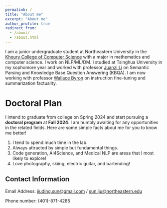 ```yaml
---
permalink: /
title: "About me"
excerpt: "About me"
author_profile: true
redirect_from: 
  - /about/
  - /about.html
---
```


I am a junior undergraduate student at Northeastern University in the [Khoury College of Computer Science](https://www.khoury.northeastern.edu/) with a major in mathematics and computer science. I work on NLP/ML/DM. I studied at Tsinghua University in my sophomore year and worked with professor [Juanzi Li](http://keg.cs.tsinghua.edu.cn/persons/ljz/) on Semantic Parsing and Knowledge Base Question Answering (KBQA). I am now working with professor [Wallace Byron](https://www.byronwallace.com/) on instruction fine-tuning and summarization factuality.

Doctoral Plan
======

I intend to graduate from college on Spring 2024 and start pursuing a **doctoral program** at **Fall 2024**. I am humbly awaiting for any opportunities in the related fields. Here are some simple facts about me for you to know me better!

1. I tend to spend much time in the lab. 
2. Always attracted by simple but fundamental things.
3. Code generation, AI4Science, and Medical NLP are areas that I most likely to explore!
4. Love photography, skiing, electric guitar, and bartending!


Contact Information
------
Email Address: jiuding.sun@gmail.com / sun.jiu@northeastern.edu 

Phone number: (401)-871-4285

